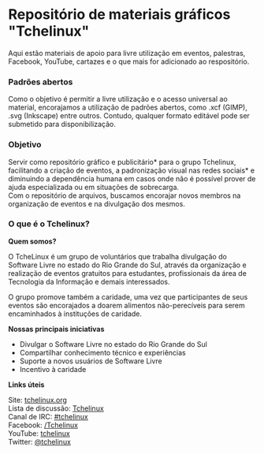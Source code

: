 # Repositório de materiais gráficos "Tchelinux"

Aqui estão materiais de apoio para livre utilização em eventos, palestras, Facebook, YouTube, cartazes e o que mais for adicionado ao respositório.

### Padrões abertos

Como o objetivo é permitir a livre utilização e o acesso universal ao material, encorajamos a utilização de padrões abertos, como .xcf (GIMP), .svg (Inkscape) entre outros. Contudo, qualquer formato editável pode ser submetido para disponibilização.


### Objetivo

Servir como repositório gráfico e publicitário* para o grupo Tchelinux, facilitando a criação de eventos, a padronização visual nas redes sociais* e diminuindo a dependência humana em casos onde não é possível prover de ajuda especializada ou em situações de sobrecarga.   
Com o repositório de arquivos, buscamos encorajar novos membros na organização de eventos e na divulgação dos mesmos.

### O que é o Tchelinux?

**Quem somos?**

O TcheLinux é um grupo de voluntários que trabalha divulgação do Software Livre no estado do Rio Grande do Sul, através da organização e realização de eventos gratuitos para estudantes, profissionais da área de Tecnologia da Informação e demais interessados.

O grupo promove também a caridade, uma vez que participantes de seus eventos são encorajados a doarem alimentos não-perecíveis para serem encaminhados à instituções de caridade.


**Nossas principais iniciativas**

- Divulgar o Software Livre no estado do Rio Grande do Sul
- Compartilhar conhecimento técnico e experiências
- Suporte a novos usuários de Software Livre
- Incentivo à caridade

**Links úteis**  

Site: [tchelinux.org](https://tchelinux.org)  
Lista de discussão: [Tchelinux](https://groups.google.com/forum/#!forum/tchelinux)  
Canal de IRC: [#tchelinux](http://freenode.net/)  
Facebook: [/Tchelinux](https://facebook.com/tchelinux)  
YouTube: [tchelinux](https://www.youtube.com/channel/UChibAixACm-r5NZVgr53QbA)  
Twitter: [@tchelinux](https://twitter.com/tchelinux)  

